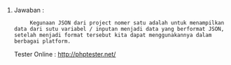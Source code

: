 1. Jawaban :

			Kegunaan JSON dari project nomer satu adalah untuk menampilkan data dari sutu variabel / inputan menjadi data yang berformat JSON,    setelah menjadi format tersebut kita dapat menggunakannya dalam berbagai platform.

	Tester Online : http://phptester.net/
